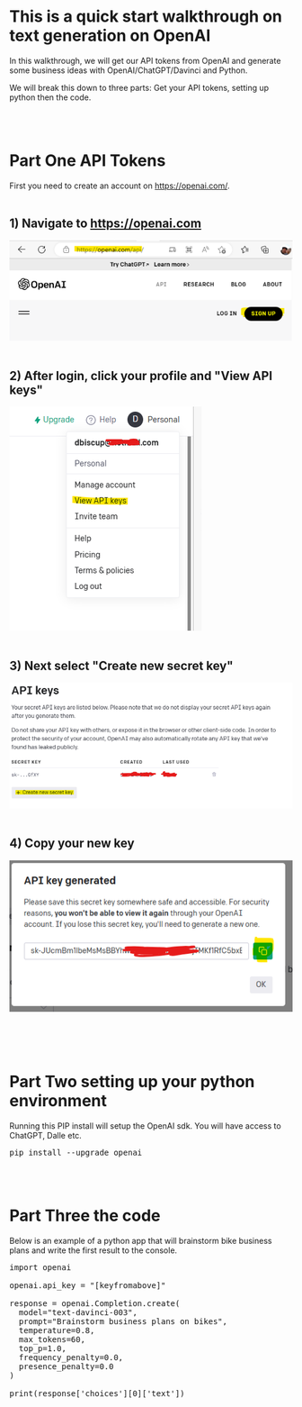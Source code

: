 # This is a quick start walkthrough on text generation on OpenAI

In this walkthrough, we will get our API tokens from OpenAI and generate some business ideas with OpenAI/ChatGPT/Davinci and Python.

We will break this down to three parts: Get your API tokens, setting up python then the code. 

<br><br>
# Part One API Tokens
First you need to create an account on https://openai.com/. 
<br><br>
## 1) Navigate to https://openai.com
![alt text](./Screens/1.png)
<br><br>
## 2) After login, click your profile and "View API keys"
![alt text](./Screens/2.png)
<br><br>
## 3) Next select "Create new secret key"
![alt text](./Screens/3.png)
<br><br>
## 4) Copy your new key
![alt text](./Screens/4.png)
<br><br>

<br><br>
# Part Two setting up your python environment
Running this PIP install will setup the OpenAI sdk. You will have access to ChatGPT, Dalle etc.
<pre>
pip install --upgrade openai
</pre>

<br><br>
# Part Three the code
Below is an example of a python app that will brainstorm bike business plans and write the first result to the console.
<pre>
import openai

openai.api_key = "[keyfromabove]"

response = openai.Completion.create(
  model="text-davinci-003",
  prompt="Brainstorm business plans on bikes",
  temperature=0.8,
  max_tokens=60,
  top_p=1.0,
  frequency_penalty=0.0,
  presence_penalty=0.0
)

print(response['choices'][0]['text'])

</pre>

